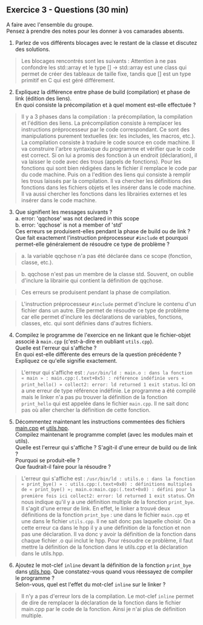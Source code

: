 ## Exercice 3 - Questions (30 min)

A faire avec l'ensemble du groupe.  
Pensez à prendre des notes pour les donner à vos camarades absents.

1. Parlez de vos différents blocages avec le restant de la classe et discutez des solutions.

> Les blocages rencontrés sont les suivants : 
Attention à ne pas confondre les std::array et le type [] -> std::array est une class qui permet de créer des tableaux de taille fixe, tandis que [] est un type primitif en C qui est géré différement.

2. Expliquez la différence entre phase de build (compilation) et phase de link (édition des liens).  
En quoi consiste la précompilation et à quel moment est-elle effectuée ?

> Il y a 3 phases dans la compilation : la précompilation, la compilation et l'édition des liens. La précompilation consiste à remplacer les instructions préprocesseur par le code correspondant. Ce sont des manipulations purement textuelles (ex: les includes, les macros, etc.). La compilation consiste à traduire le code source en code machine. Il va construire l'arbre syntaxique du programme et vérifier que le code est correct. Si on lui a promis des fonction à un endroit (déclaration), il va laisser le code avec des trous (appels de fonctions). Pour les fonctions qui sont bien rédigées dans le fichier il remplace le code par du code machine.
Puis on a l'edition des liens qui consiste à remplir les trous laissés par la compilation. Il va chercher les définitions des fonctions dans les fichiers objets et les insérer dans le code machine. Il va aussi chercher les fonctions dans les librairies externes et les insérer dans le code machine.

3. Que signifient les messages suivants ?  
a. error: 'qqchose' was not declared in this scope  
b. error: 'qqchose' is not a member of 'std'  
Ces erreurs se produisent-elles pendant la phase de build ou de link ?  
Que fait exactement l'instruction préprocesseur `#include` et pourquoi permet-elle généralement de résoudre ce type de problème ?

> a. la variable qqchose n'a pas été déclarée dans ce scope (fonction, classe, etc.).

> b. qqchose n'est pas un membre de la classe std. Souvent, on oublie d'inclure la librairie qui contient la définition de qqchose.

> Ces erreurs se produisent pendant la phase de compilation.

> L'instruction préprocesseur `#include` permet d'inclure le contenu d'un fichier dans un autre. Elle permet de résoudre ce type de problème car elle permet d'inclure les déclarations de variables, fonctions, classes, etc. qui sont définies dans d'autres fichiers.

4. Compilez le programme de l'exercice en ne linkant que le fichier-objet associé à `main.cpp` (c'est-à-dire en oubliant `utils.cpp`).  
Quelle est l'erreur qui s'affiche ?    
En quoi est-elle différente des erreurs de la question précédente ?  
Expliquez ce qu'elle signifie exactement.

> L'erreur qui s'affiche est : `/usr/bin/ld : main.o : dans la fonction « main » : main.cpp:(.text+0x5) : référence indéfinie vers « print_hello() » collect2: error: ld returned 1 exit status`. Ici on a une erreur de type référence indéfinie. Le programme a été compilé mais le linker n'a pas pu trouver la définition de la fonction `print_hello` qui est appelée dans le fichier `main.cpp`. Il ne sait donc pas où aller chercher la définition de cette fonction.

5. Décommentez maintenant les instructions commentées des fichiers [main.cpp](ex3/main.cpp) et [utils.hpp](ex3/utils.hpp).  
Compilez maintenant le programme complet (avec les modules main et utils).  
Quelle est l'erreur qui s'affiche ? S'agit-il d'une erreur de build ou de link ?  
Pourquoi se produit-elle ?  
Que faudrait-il faire pour la résoudre ?

> L'erreur qui s'affiche est : `/usr/bin/ld : utils.o : dans la fonction « print_bye() » : utils.cpp:(.text+0x0) : définitions multiples de « print_bye() »; main.o:main.cpp:(.text+0x0) : défini pour la première fois ici collect2: error: ld returned 1 exit status`. On nous indique qu'il y a une définition multiple de la fonction `print_bye`. Il s'agit d'une erreur de link. En effet, le linker a trouvé deux définitions de la fonction `print_bye` : une dans le fichier `main.cpp` et une dans le fichier `utils.cpp`. Il ne sait donc pas laquelle choisir. On a cette erreur ca dans le hpp il y a une définition de la fonction et non pas une déclaration. Il va donc y avoir la définition de la fonction dans chaque fichier .o qui inclut le hpp. Pour résoudre ce problème, il faut mettre la définition de la fonction dans le utils.cpp et la déclaration dans le utils.hpp.

6. Ajoutez le mot-clef `inline` devant la définition de la fonction `print_bye` dans [utils.hpp](ex3/utils.hpp). Que constatez-vous quand vous réessayez de compiler le programme ?  
Selon-vous, quel est l'effet du mot-clef `inline` sur le linker ?

> Il n'y a pas d'erreur lors de la compilation. Le mot-clef `inline` permet de dire de remplacer la déclaration de la fonction dans le fichier main.cpp par le code de la fonction. Ainsi je n'ai plus de définition multiple.
